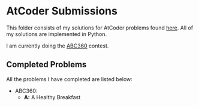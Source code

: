 # AtCoder Submissions

This folder consists of my solutions for AtCoder problems found [here](https://kenkoooo.com/atcoder/#/table/). All of my solutions are implemented in Python.

I am currently doing the [ABC360](https://atcoder.jp/contests/abc360) contest.

## Completed Problems

All the problems I have completed are listed below:
- ABC360:
  - **A:** A Healthy Breakfast 
